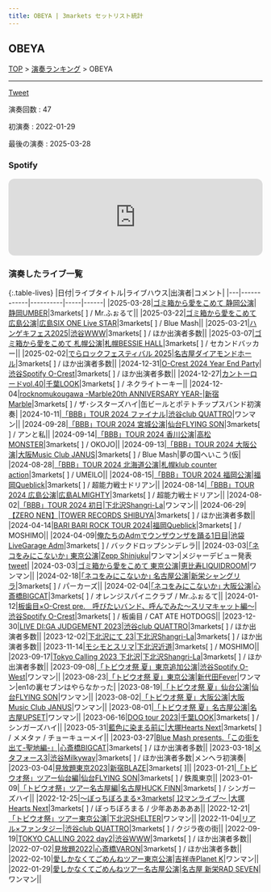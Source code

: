 ```yaml
---
title: OBEYA | 3markets セットリスト統計
---
```

## OBEYA


[TOP](/setlist/) > [演奏ランキング](songs.html) > OBEYA

___

<a href="https://twitter.com/share?ref_src=twsrc%5Etfw" data-text="3markets[ ]セットリスト > OBEYA" class="twitter-share-button" data-via="3markets" data-hashtags="3markets" data-related="3markets" data-show-count="false">Tweet</a>

演奏回数
: 47

初演奏
: 2022-01-29

最後の演奏
: 2025-03-28







### Spotify
<iframe style="border-radius:12px" src="https://open.spotify.com/embed/track/4RlXsIfUqyGZ2fOObDV4UD?utm_source=generator" width="100%" height="152" frameBorder="0" allowfullscreen="" allow="autoplay; clipboard-write; encrypted-media; fullscreen; picture-in-picture" loading="lazy"></iframe>





### 演奏したライブ一覧

{:.table-lives}
|日付|ライブタイトル|ライブハウス|出演者|コメント|
|---|------------|----------|-----|------|
|<span class="nowrap">2025-03-28</span>|[ゴミ箱から愛をこめて 静岡公演](live187.html)|[静岡UMBER](livehouse021.html)|3markets[ ] / Mr.ふぉるて||
|<span class="nowrap">2025-03-22</span>|[ゴミ箱から愛をこめて 広島公演](live185.html)|[広島SIX ONE Live STAR](livehouse102.html)|3markets[ ] / Blue Mash||
|<span class="nowrap">2025-03-21</span>|[ハンゲキフェス2025](live184.html)|[渋谷WWW](livehouse036.html)|3markets[ ] / ほか出演者多数||
|<span class="nowrap">2025-03-07</span>|[ゴミ箱から愛をこめて 札幌公演](live179.html)|[札幌BESSIE HALL](livehouse099.html)|3markets[ ] / セカンドバッカー||
|<span class="nowrap">2025-02-02</span>|[でらロックフェスティバル 2025](live169.html)|[名古屋ダイアモンドホール](livehouse097.html)|3markets[ ] / ほか出演者多数||
|<span class="nowrap">2024-12-31</span>|[O-Crest 2024 Year End Party](live165.html)|[渋谷Spotify O-Crest](livehouse008.html)|3markets[ ] / ほか出演者多数||
|<span class="nowrap">2024-12-27</span>|[カントーロードvol.40](live163.html)|[千葉LOOK](livehouse014.html)|3markets[ ] / ネクライトーキー||
|<span class="nowrap">2024-12-04</span>|[rocknomukougawa -Marble20th ANNIVERSARY YEAR-](live158.html)|[新宿Marble](livehouse078.html)|3markets[ ] / ザ･シスターズハイ|缶ビールとポテトチップスバンド初演奏|
|<span class="nowrap">2024-10-11</span>|[「BBB」TOUR 2024	ファイナル](live150.html)|[渋谷club QUATTRO](livehouse002.html)|ワンマン||
|<span class="nowrap">2024-09-28</span>|[「BBB」TOUR 2024 宮城公演](live147.html)|[仙台FLYING SON](livehouse018.html)|3markets[ ] / アンと私||
|<span class="nowrap">2024-09-14</span>|[「BBB」TOUR 2024 香川公演](live144.html)|[高松MONSTER](livehouse092.html)|3markets[ ] / OKOJO||
|<span class="nowrap">2024-09-13</span>|[「BBB」TOUR 2024 大阪公演](live143.html)|[大阪Music Club JANUS](livehouse016.html)|3markets[ ] / Blue Mash|夢の国へいこう(仮|
|<span class="nowrap">2024-08-28</span>|[「BBB」TOUR 2024 北海道公演](live141.html)|[札幌klub counter action](livehouse090.html)|3markets[ ] / UMEILO||
|<span class="nowrap">2024-08-15</span>|[「BBB」TOUR 2024 福岡公演](live139.html)|[福岡Queblick](livehouse054.html)|3markets[ ] / 超能力戦士ドリアン||
|<span class="nowrap">2024-08-14</span>|[「BBB」TOUR 2024 広島公演](live138.html)|[広島ALMIGHTY](livehouse088.html)|3markets[ ] / 超能力戦士ドリアン||
|<span class="nowrap">2024-08-02</span>|[「BBB」TOUR 2024	初日](live136.html)|[下北沢Shangri-La](livehouse012.html)|ワンマン||
|<span class="nowrap">2024-06-29</span>|[【ZERO NEN】](live128.html)|[TOWER RECORDS SHIBUYA](livehouse084.html)|3markets[ ] / ほか出演者多数||
|<span class="nowrap">2024-04-14</span>|[BARI BARI ROCK TOUR 2024](live113.html)|[福岡Queblick](livehouse054.html)|3markets[ ] / MOSHIMO||
|<span class="nowrap">2024-04-09</span>|[俺たちのAdmでウンザウンザを踊る1日目](live111.html)|[池袋LiveGarage Adm](livehouse006.html)|3markets[ ] / バックドロップシンデレラ||
|<span class="nowrap">2024-03-03</span>|[｢ネコをみにこないか｣ 東京公演](live108.html)|[Zepp Shinjuku](livehouse072.html)|ワンマン|メジャーデビュー発表 [tweet](https://twitter.com/3markets/status/1764265814885339622)|
|<span class="nowrap">2024-03-03</span>|[ゴミ箱から愛をこめて 東京公演](live178.html)|[恵比寿LIQUIDROOM](livehouse001.html)|ワンマン||
|<span class="nowrap">2024-02-18</span>|[｢ネコをみにこないか｣ 名古屋公演](live103.html)|[新栄シャングリラ](livehouse071.html)|3markets[ ] / パーカーズ||
|<span class="nowrap">2024-02-04</span>|[｢ネコをみにこないか｣ 大阪公演](live102.html)|[心斎橋BIGCAT](livehouse055.html)|3markets[ ] / オレンジスパイニクラブ / Mr.ふぉるて||
|<span class="nowrap">2024-01-12</span>|[板歯目×O-Crest pre.　呼びたいバンド、呼んでみた〜スリマキャット編〜](live100.html)|[渋谷Spotify O-Crest](livehouse008.html)|3markets[ ] / 板歯目 / CAT ATE HOTDOGS||
|<span class="nowrap">2023-12-30</span>|[LIVE DI:GA JUDGEMENT 2023](live098.html)|[渋谷club QUATTRO](livehouse002.html)|3markets[ ] / ほか出演者多数||
|<span class="nowrap">2023-12-02</span>|[下北沢にて 23](live091.html)|[下北沢Shangri-La](livehouse012.html)|3markets[ ] / ほか出演者多数||
|<span class="nowrap">2023-11-14</span>|[モシモとスリマ](live088.html)|[下北沢近道](livehouse059.html)|3markets[ ] / MOSHIMO||
|<span class="nowrap">2023-09-17</span>|[Tokyo Calling 2023 下北沢](live080.html)|[下北沢Shangri-La](livehouse012.html)|3markets[ ] / ほか出演者多数||
|<span class="nowrap">2023-09-08</span>|[「トビウオ祭 夏」東京追加公演](live079.html)|[渋谷Spotify O-West](livehouse009.html)|ワンマン||
|<span class="nowrap">2023-08-23</span>|[「トビウオ祭 夏」東京公演](live077.html)|[新代田Fever](livehouse057.html)|ワンマン|en1の裏セブンはやらなかった|
|<span class="nowrap">2023-08-19</span>|[「トビウオ祭 夏」仙台公演](live076.html)|[仙台FLYING SON](livehouse018.html)|ワンマン||
|<span class="nowrap">2023-08-02</span>|[「トビウオ祭 夏」大阪公演](live074.html)|[大阪Music Club JANUS](livehouse016.html)|ワンマン||
|<span class="nowrap">2023-08-01</span>|[「トビウオ祭 夏」名古屋公演](live073.html)|[名古屋UPSET](livehouse024.html)|ワンマン||
|<span class="nowrap">2023-06-16</span>|[DOG tour 2023](live069.html)|[千葉LOOK](livehouse014.html)|3markets[ ] / シンガーズハイ||
|<span class="nowrap">2023-05-31</span>|[藍色に染まる前に](live068.html)|[大塚Hearts Next](livehouse048.html)|3markets[ ] / メメタァ / チョーキューメイ||
|<span class="nowrap">2023-03-27</span>|[Blue Mash presents.「この街を出て-聖地編-」](live061.html)|[心斎橋BIGCAT](livehouse055.html)|3markets[ ] / ほか出演者多数||
|<span class="nowrap">2023-03-18</span>|[メタフォース3](live060.html)|[渋谷Milkyway](livehouse010.html)|3markets[ ] / ほか出演者多数|メンヘラ初演奏|
|<span class="nowrap">2023-03-04</span>|[見放題東京2023](live056.html)|[新宿BLAZE](livehouse052.html)|3markets[ ]||
|<span class="nowrap">2023-01-21</span>|[「トビウオ祭」ツアー仙台編](live050.html)|[仙台FLYING SON](livehouse018.html)|3markets[ ] / 鉄風東京||
|<span class="nowrap">2023-01-09</span>|[「トビウオ祭」ツアー名古屋編](live049.html)|[名古屋HUCK FINN](livehouse025.html)|3markets[ ] / シンガーズハイ||
|<span class="nowrap">2022-12-25</span>|[〜ぼっちぼろまる×3markets[ ]2マンライブ〜	](live045.html)|[大塚Hearts Next](livehouse048.html)|3markets[ ] / ぼっちぼろまる / 少年あああああ||
|<span class="nowrap">2022-12-21</span>|[「トビウオ祭」ツアー東京公演](live044.html)|[下北沢SHELTER](livehouse013.html)|ワンマン||
|<span class="nowrap">2022-11-04</span>|[リアル×ファンタジー](live037.html)|[渋谷club QUATTRO](livehouse002.html)|3markets[ ] / クジラ夜の街||
|<span class="nowrap">2022-09-19</span>|[TOKYO CALLING 2022 day2](live035.html)|[渋谷WWW](livehouse036.html)|3markets[ ] / ほか出演者多数||
|<span class="nowrap">2022-07-02</span>|[見放題2022](live023.html)|[心斎橋VARON](livehouse038.html)|3markets[ ] / ほか出演者多数||
|<span class="nowrap">2022-02-10</span>|[愛しかなくてごめんねツアー東京公演](live003.html)|[吉祥寺Planet K](livehouse003.html)|ワンマン||
|<span class="nowrap">2022-01-29</span>|[愛しかなくてごめんねツアー名古屋公演](live002.html)|[名古屋 新栄RAD SEVEN](livehouse023.html)|ワンマン||



<script async src="https://platform.twitter.com/widgets.js" charset="utf-8"></script>